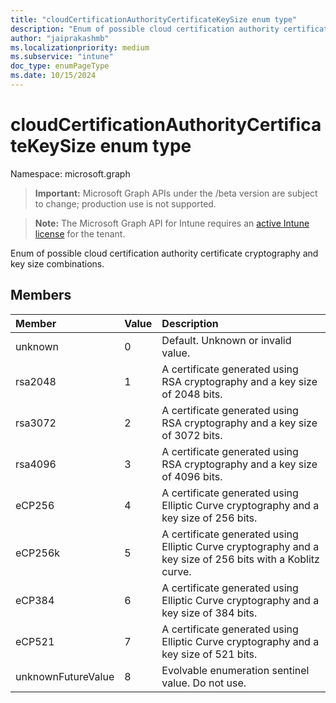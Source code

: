 ```yaml
---
title: "cloudCertificationAuthorityCertificateKeySize enum type"
description: "Enum of possible cloud certification authority certificate cryptography and key size combinations."
author: "jaiprakashmb"
ms.localizationpriority: medium
ms.subservice: "intune"
doc_type: enumPageType
ms.date: 10/15/2024
---
```


# cloudCertificationAuthorityCertificateKeySize enum type

Namespace: microsoft.graph

> **Important:** Microsoft Graph APIs under the /beta version are subject to change; production use is not supported.

> **Note:** The Microsoft Graph API for Intune requires an [active Intune license](https://go.microsoft.com/fwlink/?linkid=839381) for the tenant.

Enum of possible cloud certification authority certificate cryptography and key size combinations.

## Members
|Member|Value|Description|
|:---|:---|:---|
|unknown|0|Default. Unknown or invalid value.|
|rsa2048|1|A certificate generated using RSA cryptography and a key size of 2048 bits.|
|rsa3072|2|A certificate generated using RSA cryptography and a key size of 3072 bits.|
|rsa4096|3|A certificate generated using RSA cryptography and a key size of 4096 bits.|
|eCP256|4|A certificate generated using Elliptic Curve cryptography and a key size of 256 bits.|
|eCP256k|5|A certificate generated using Elliptic Curve cryptography and a key size of 256 bits with a Koblitz curve.|
|eCP384|6|A certificate generated using Elliptic Curve cryptography and a key size of 384 bits.|
|eCP521|7|A certificate generated using Elliptic Curve cryptography and a key size of 521 bits.|
|unknownFutureValue|8|Evolvable enumeration sentinel value. Do not use.|
